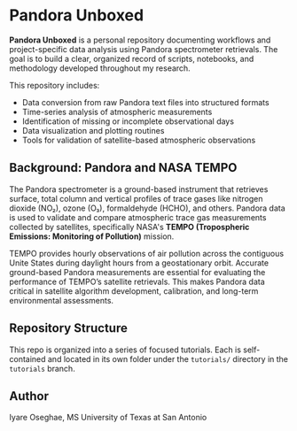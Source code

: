 # Pandora Unboxed

**Pandora Unboxed** is a personal repository documenting workflows and project-specific data analysis using Pandora spectrometer retrievals. The goal is to build a clear, organized record of scripts, notebooks, and methodology developed throughout my research.

This repository includes:

- Data conversion from raw Pandora text files into structured formats
- Time-series analysis of atmospheric measurements
- Identification of missing or incomplete observational days
- Data visualization and plotting routines
- Tools for validation of satellite-based atmospheric observations

## Background: Pandora and NASA TEMPO

The Pandora spectrometer is a ground-based instrument that retrieves surface, total column and vertical profiles of trace gases like nitrogen dioxide (NO₂), ozone (O₃), formaldehyde (HCHO), and others. Pandora data is used to validate and compare atmospheric trace gas measurements collected by satellites, specifically NASA's **TEMPO (Tropospheric Emissions: Monitoring of Pollution)** mission.

TEMPO provides hourly observations of air pollution across the contiguous Unite States during daylight hours from a geostationary orbit. Accurate ground-based Pandora measurements are essential for evaluating the performance of TEMPO’s satellite retrievals. This makes Pandora data critical in satellite algorithm development, calibration, and long-term environmental assessments.

## Repository Structure

This repo is organized into a series of focused tutorials. Each is self-contained and located in its own folder under the `tutorials/` directory in the `tutorials` branch.

## Author

Iyare Oseghae, MS
University of Texas at San Antonio
